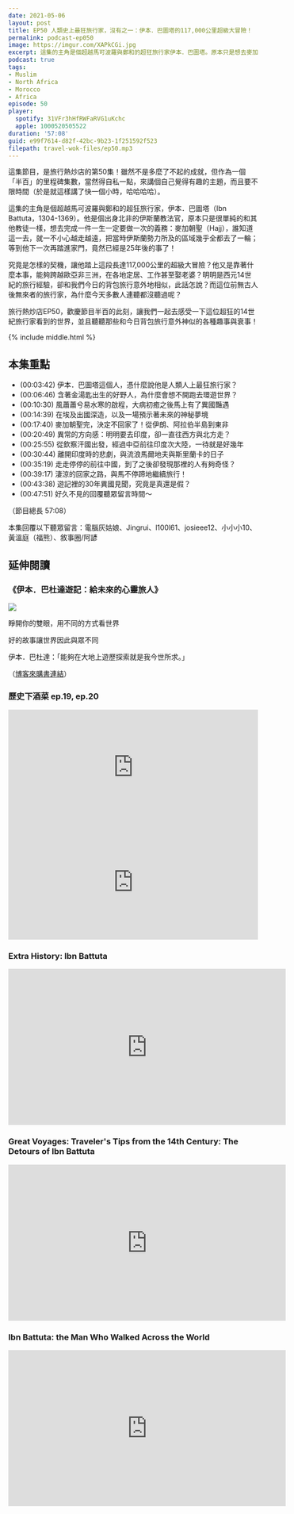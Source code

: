 ```yaml
---
date: 2021-05-06
layout: post
title: EP50 人類史上最狂旅行家，沒有之一：伊本．巴圖塔的117,000公里超級大冒險！
permalink: podcast-ep050
image: https://imgur.com/XAPkCGi.jpg
excerpt: 這集的主角是個超越馬可波羅與鄭和的超狂旅行家伊本．巴圖塔。原本只是想去麥加朝聖，結果卻不小心在歐亞非三大洲之間遊歷了近30年，走過的路長達117,000公里。究竟是怎樣的契機，讓他踏上這段瘋狂的旅程？他又是靠著什麼本事，能夠輕易在各地定居、工作甚至娶老婆？這集就讓我們一起去感受一下這位超狂的14世紀旅行家看到的世界吧！
podcast: true
tags:
- Muslim
- North Africa
- Morocco
- Africa
episode: 50
player:
  spotify: 31VFr3hHfRWFaRVG1uKchc
  apple: 1000520505522
duration: '57:08'
guid: e99f7614-d82f-42bc-9b23-1f251592f523
filepath: travel-wok-files/ep50.mp3
---
```


這集節目，是旅行熱炒店的第50集！雖然不是多麼了不起的成就，但作為一個「半百」的里程碑集數，當然得自私一點，來講個自己覺得有趣的主題，而且要不限時間（於是就這樣講了快一個小時，哈哈哈哈）。

這集的主角是個超越馬可波羅與鄭和的超狂旅行家，伊本．巴圖塔（Ibn Battuta，1304-1369）。他是個出身北非的伊斯蘭教法官，原本只是很單純的和其他教徒一樣，想去完成一件一生一定要做一次的義務：麥加朝聖（Hajj），誰知道這一去，就一不小心越走越遠，把當時伊斯蘭勢力所及的區域幾乎全都去了一輪；等到他下一次再踏進家門，竟然已經是25年後的事了！

究竟是怎樣的契機，讓他踏上這段長達117,000公里的超級大冒險？他又是靠著什麼本事，能夠跨越歐亞非三洲，在各地定居、工作甚至娶老婆？明明是西元14世紀的旅行經驗，卻和我們今日的背包旅行意外地相似，此話怎說？而這位前無古人後無來者的旅行家，為什麼今天多數人連聽都沒聽過呢？

旅行熱炒店EP50，歡慶節目半百的此刻，讓我們一起去感受一下這位超狂的14世紀旅行家看到的世界，並且聽聽那些和今日背包旅行意外神似的各種趣事與衰事！

{% include middle.html %}

## 本集重點

* (00:03:42) 伊本．巴圖塔這個人，憑什麼說他是人類人上最狂旅行家？
* (00:06:46) 含著金湯匙出生的好野人，為什麼會想不開跑去環遊世界？
* (00:10:30) 風蕭蕭兮易水寒的啟程，大病初癒之後馬上有了異國豔遇
* (00:14:39) 在埃及出國深造，以及一場預示著未來的神秘夢境
* (00:17:40) 麥加朝聖完，決定不回家了！從伊朗、阿拉伯半島到東非
* (00:20:49) 異常的方向感：明明要去印度，卻一直往西方與北方走？
* (00:25:55) 從欽察汗國出發，經過中亞前往印度次大陸，一待就是好幾年
* (00:30:44) 離開印度時的悲劇，與流浪馬爾地夫與斯里蘭卡的日子
* (00:35:19) 走走停停的前往中國，到了之後卻發現那裡的人有夠奇怪？
* (00:39:17) 淒涼的回家之路，與馬不停蹄地繼續旅行！
* (00:43:38) 遊記裡的30年異國見聞，究竟是真還是假？
* (00:47:51) 好久不見的回覆聽眾留言時間～

（節目總長 57:08）

本集回覆以下聽眾留言：電腦灰姑娘、Jingrui、l100l61、josieee12、小小小10、黃溫庭（福熊）、敘事圈/阿諺

## 延伸閱讀

### 《伊本．巴杜達遊記：給未來的心靈旅人》

![](https://www.books.com.tw/img/001/066/94/0010669465_bc_01.jpg)

睜開你的雙眼，用不同的方式看世界

好的故事讓世界因此與眾不同

伊本．巴杜達：「能夠在大地上遊歷探索就是我今世所求。」

（[博客來購書連結](https://www.books.com.tw/products/0010669465)）

### 歷史下酒菜 ep.19, ep.20

<iframe src="https://open.spotify.com/embed-podcast/episode/59IapgRC9QleUchyVKhUgd" width="100%" height="232" frameborder="0" allowtransparency="true" allow="encrypted-media"></iframe>

<iframe src="https://open.spotify.com/embed-podcast/episode/2X389YpSG62gZXbgQr9Tqv" width="100%" height="232" frameborder="0" allowtransparency="true" allow="encrypted-media"></iframe>

### Extra History: Ibn Battuta

<iframe width="560" height="315" src="https://www.youtube.com/embed/videoseries?list=PLhyKYa0YJ_5D9b3qF-ikX2c76ADC_FIo-" title="YouTube video player" frameborder="0" allow="accelerometer; autoplay; clipboard-write; encrypted-media; gyroscope; picture-in-picture" allowfullscreen></iframe>

### Great Voyages: Traveler's Tips from the 14th Century: The Detours of Ibn Battuta

<iframe width="560" height="315" src="https://www.youtube.com/embed/0v23vZqs8RI" title="YouTube video player" frameborder="0" allow="accelerometer; autoplay; clipboard-write; encrypted-media; gyroscope; picture-in-picture" allowfullscreen></iframe>

### Ibn Battuta: the Man Who Walked Across the World

<iframe width="560" height="315" src="https://www.youtube.com/embed/b1d5qcVP7ig" title="YouTube video player" frameborder="0" allow="accelerometer; autoplay; clipboard-write; encrypted-media; gyroscope; picture-in-picture" allowfullscreen></iframe>